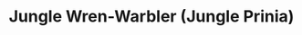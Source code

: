 ---
layout: bird
title: Jungle Wren-Warbler (Jungle Prinia)
image-url: /assets/birds/images/jungle-wren-warbler.jpg
image-credit: Subhash Ambawane (India Nature Watch)
image-source-url: http://www.indianaturewatch.net/displayimage.php?id=267370
common-name: Jungle Wren-Warbler (Jungle Prinia)
latin-name: Prinia sylvatica 
info-url: http://avis.indianbiodiversity.org/popular-handbook-of-indian-birds-1949/jungle-wren-warbler-prinia-sylvatica.html
---